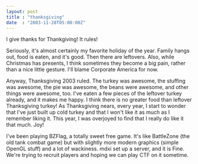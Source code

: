 ```yaml
---
layout: post
title : "thanksgiving"
date  : "2003-11-28T05:00:00Z"
---
```

I give thanks for Thankgiving!  It rules!

Seriously, it's almost certainly my favorite holiday of the year.  Family hangs out, food is eaten, and it's good.  Then there are leftovers.  Also, while Christmas has presents, I think sometimes they become a big pain, rather than a nice little gesture.  I'll blame Corporate America for now.

Anyway, Thanksgiving 2003 ruled.  The turkey was awesome, the stuffing was awesome, the pie was awesome, the beans were awesome, and other things were awesome, too.  I've eaten a few pieces of the leftover turkey already, and it makes me happy.  I think there is no greater food than leftover Thanksgiving turkey!  As Thanksgiving nears, every year, I start to wonder that I've just built up cold turkey and that I won't like it as much as I remember liking it. This year, I was overjoyed to find that I really do like it that much.  Joy!

I've been playing BZFlag, a totally sweet free game.  It's like BattleZone (the old tank combat game) but with slightly more modern graphics (simple OpenGL stuff) and a lot of wackiness.  mdxi set up a server, and it is Fine.  We're trying to recruit players and hoping we can play CTF on it sometime.

